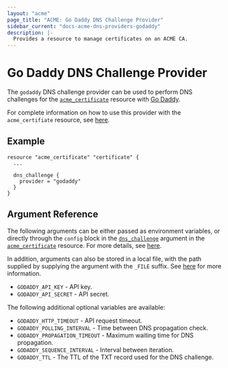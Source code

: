 ```yaml
---
layout: "acme"
page_title: "ACME: Go Daddy DNS Challenge Provider"
sidebar_current: "docs-acme-dns-providers-godaddy"
description: |-
  Provides a resource to manage certificates on an ACME CA.
---
```


# Go Daddy DNS Challenge Provider

The `godaddy` DNS challenge provider can be used to perform DNS challenges for
the [`acme_certificate`][resource-acme-certificate] resource with
[Go Daddy][provider-service-page].

[resource-acme-certificate]: /docs/providers/acme/r/certificate.html
[provider-service-page]: https://godaddy.com

For complete information on how to use this provider with the `acme_certifiate`
resource, see [here][resource-acme-certificate-dns-challenges].

[resource-acme-certificate-dns-challenges]: /docs/providers/acme/r/certificate.html#using-dns-challenges

## Example

```hcl
resource "acme_certificate" "certificate" {
  ...

  dns_challenge {
    provider = "godaddy"
  }
}
```

## Argument Reference

The following arguments can be either passed as environment variables, or
directly through the `config` block in the
[`dns_challenge`][resource-acme-certificate-dns-challenge-arg] argument in the
[`acme_certificate`][resource-acme-certificate] resource. For more details, see
[here][resource-acme-certificate-dns-challenges].

[resource-acme-certificate-dns-challenge-arg]: /docs/providers/acme/r/certificate.html#dns_challenge

In addition, arguments can also be stored in a local file, with the path
supplied by supplying the argument with the `_FILE` suffix. See
[here][acme-certificate-file-arg-example] for more information.

[acme-certificate-file-arg-example]: /docs/providers/acme/r/certificate.html#using-variable-files-for-provider-arguments

* `GODADDY_API_KEY` - API key.
* `GODADDY_API_SECRET` - API secret.

The following additional optional variables are available:

* `GODADDY_HTTP_TIMEOUT` - API request timeout.
* `GODADDY_POLLING_INTERVAL` - Time between DNS propagation check.
* `GODADDY_PROPAGATION_TIMEOUT` - Maximum waiting time for DNS propagation.
* `GODADDY_SEQUENCE_INTERVAL` - Interval between iteration.
* `GODADDY_TTL` - The TTL of the TXT record used for the DNS challenge.


